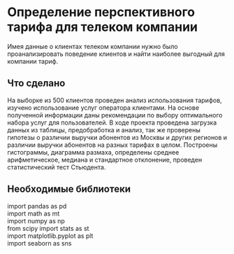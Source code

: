 # Определение перспективного тарифа для телеком компании 
Имея данные о клиентах телеком компании нужно было проанализировать поведение клиентов и найти наиболее выгодный для компании тариф.

## Что сделано
На выборке из 500 клиентов проведен анализ использования тарифов, изучено использование услуг оператора клиентами. На основе полученной информации даны рекомендации по выбору оптимального набора услуг для пользователей. В ходе проекта проведена загрузка данных из таблицы, предобработка и анализ, так же проверены гипотезы о различии выручки абонентов из Москвы и других регионов и различии выручки абонентов на разных тарифах в целом. Построены гистограммы, диаграмма размаха, определены среднее арифметическое, медиана и стандартное отклонение, проведен статистический тест Стьюдента.

## Необходимые библиотеки
import pandas as pd  
import math as mt  
import numpy as np  
from scipy import stats as st  
import matplotlib.pyplot as plt  
import seaborn as sns  
